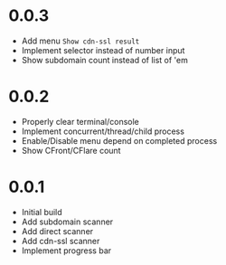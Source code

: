 # 0.0.3

- Add menu `Show cdn-ssl result`
- Implement selector instead of number input
- Show subdomain count instead of list of 'em

# 0.0.2

- Properly clear terminal/console
- Implement concurrent/thread/child process
- Enable/Disable menu depend on completed process
- Show CFront/CFlare count

# 0.0.1

- Initial build
- Add subdomain scanner
- Add direct scanner
- Add cdn-ssl scanner
- Implement progress bar
